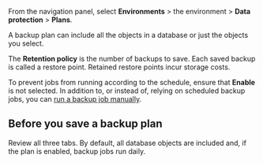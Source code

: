 From the navigation panel, select **Environments** > the environment > **Data protection** > **Plans**.

A backup plan can include all the objects in a database or just the objects you select.

The **Retention policy** is the number of backups to save. Each saved backup is called a restore point. Retained restore points incur storage costs.

To prevent jobs from running according to the schedule, ensure that **Enable** is not selected. In addition to, or instead of, relying on scheduled backup jobs, you can [run a backup job manually](tyu1695326821997.md).

## Before you save a backup plan


Review all three tabs. By default, all database objects are included and, if the plan is enabled, backup jobs run daily.


